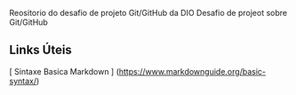 Reositorio  do desafio de projeto Git/GitHub da DIO
Desafio de projeot sobre Git/GitHub
## Links Úteis
[ Sintaxe Basica Markdown ] (https://www.markdownguide.org/basic-syntax/)
